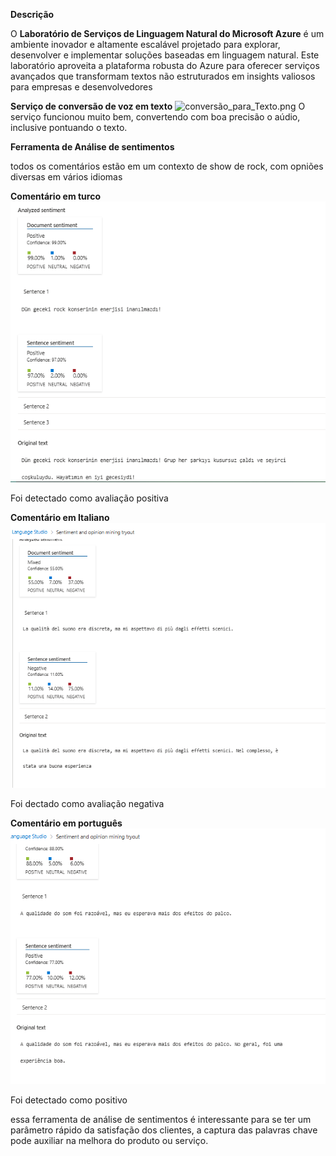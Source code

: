 **Descrição**

O **Laboratório de Serviços de Linguagem Natural do Microsoft Azure** é um ambiente inovador e altamente escalável projetado para explorar, desenvolver e implementar soluções baseadas em linguagem natural. Este laboratório aproveita a plataforma robusta do Azure para oferecer serviços avançados que transformam textos não estruturados em insights valiosos para empresas e desenvolvedores

**Serviço de conversão de voz em texto**
![conversão_para_Texto.png](Input/conversão_para_Texto.png)
O serviço funcionou muito bem, convertendo com boa precisão o aúdio, inclusive pontuando o texto.

**Ferramenta de Análise de sentimentos**

todos os comentários estão em um contexto de show de rock, com opniões diversas em vários idiomas
 
**Comentário em turco**
![turco](Input/turco.png)


Foi detectado como avaliação positiva

**Comentário em Italiano**
![italiano.png](Input/italiano.png)

Foi dectado como avaliação negativa

**Comentário em português**
![portugues.png](Input/portugues.png)

Foi detectado como positivo

essa ferramenta de análise de sentimentos é interessante para se ter um parâmetro rápido da satisfação dos clientes, a captura das palavras chave pode auxiliar na melhora do produto ou serviço.